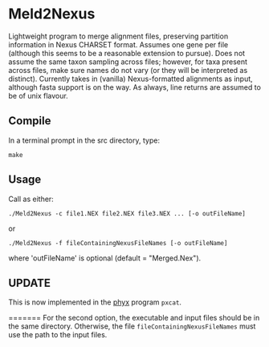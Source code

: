 Meld2Nexus
====================
Lightweight program to merge alignment files, preserving partition information in Nexus CHARSET format. Assumes one gene per file (although this seems to be a reasonable extension to pursue). Does not assume the same taxon sampling across files; however, for taxa present across files, make sure names do not vary (or they will be interpreted as distinct). Currently takes in (vanilla) Nexus-formatted alignments as input, although fasta support is on the way. As always, line returns are assumed to be of unix flavour.

Compile
---------------

In a  terminal prompt in the src directory, type:

	make

Usage
---------------

Call as either:

	./Meld2Nexus -c file1.NEX file2.NEX file3.NEX ... [-o outFileName]

or

	./Meld2Nexus -f fileContainingNexusFileNames [-o outFileName]

where 'outFileName' is optional (default = "Merged.Nex").

UPDATE
--------------
This is now implemented in the [phyx](https://github.com/FePhyFoFum/phyx) program `pxcat`.

=======
For the second option, the executable and input files should be in the same directory. Otherwise, the file ```fileContainingNexusFileNames``` must use the path to the input files.

